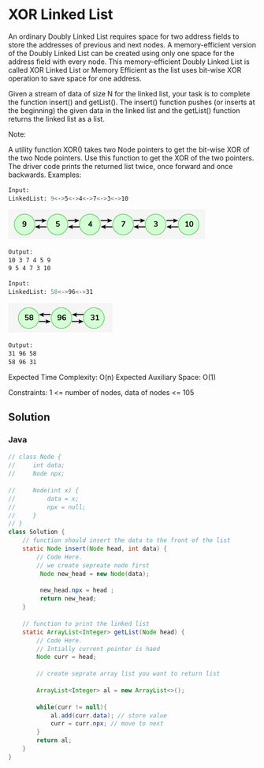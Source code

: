 # XOR Linked List

An ordinary Doubly Linked List requires space for two address fields to store the addresses of previous and next nodes. A memory-efficient version of the Doubly Linked List can be created using only one space for the address field with every node. This memory-efficient Doubly Linked List is called XOR Linked List or Memory Efficient as the list uses bit-wise XOR operation to save space for one address.

Given a stream of data of size N for the linked list, your task is to complete the function insert() and getList(). The insert() function pushes (or inserts at the beginning) the given data in the linked list and the getList()  function returns the linked list as a list.

Note:

A utility function XOR() takes two Node pointers to get the bit-wise XOR of the two Node pointers. Use this function to get the XOR of the two pointers.
The driver code prints the returned list twice, once forward and once backwards.
Examples:

```bash
Input:
LinkedList: 9<->5<->4<->7<->3<->10
```
<img src = "./1.png">

```bash
Output:
10 3 7 4 5 9
9 5 4 7 3 10
```

```bash
Input:
LinkedList: 58<->96<->31
```
<img src = "./2.png">

```bash
Output:
31 96 58
58 96 31
```

Expected Time Complexity: O(n)
Expected Auxiliary Space: O(1)

Constraints:
1 <= number of nodes, data of nodes <= 105

## Solution
### Java
```java
// class Node {
//     int data;
//     Node npx;

//     Node(int x) {
//         data = x;
//         npx = null;
//     }
// }
class Solution {
    // function should insert the data to the front of the list
    static Node insert(Node head, int data) {
        // Code Here.
        // we create sepreate node first
         Node new_head = new Node(data);
         
         new_head.npx = head ;
         return new_head;
    }

    // function to print the linked list
    static ArrayList<Integer> getList(Node head) {
        // Code Here.
        // Intially current pointer is haed 
        Node curr = head;
        
        // create seprate array list you want to return list
        
        ArrayList<Integer> al = new ArrayList<>();
        
        while(curr != null){
            al.add(curr.data); // store value
            curr = curr.npx; // move to next
        }
        return al;
    }
}